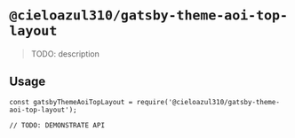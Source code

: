 # `@cieloazul310/gatsby-theme-aoi-top-layout`

> TODO: description

## Usage

```
const gatsbyThemeAoiTopLayout = require('@cieloazul310/gatsby-theme-aoi-top-layout');

// TODO: DEMONSTRATE API
```
